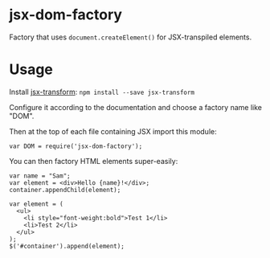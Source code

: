 # jsx-dom-factory
Factory that uses `document.createElement()` for JSX-transpiled elements.

# Usage
Install [jsx-transform](https://www.npmjs.com/package/jsx-transform):
`npm install --save jsx-transform`

Configure it according to the documentation and choose a factory name like
"DOM".

Then at the top of each file containing JSX import this module:

```
var DOM = require('jsx-dom-factory');
```

You can then factory HTML elements super-easily:

```
var name = "Sam";
var element = <div>Hello {name}!</div>;
container.appendChild(element);
```
```
var element = (
  <ul>
    <li style="font-weight:bold">Test 1</li>
    <li>Test 2</li>
  </ul>
);
$('#container').append(element);
```

